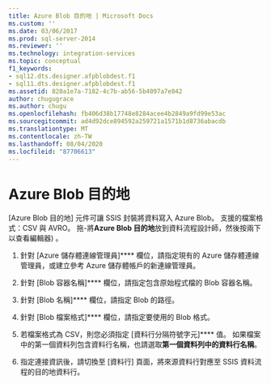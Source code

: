 ```yaml
---
title: Azure Blob 目的地 | Microsoft Docs
ms.custom: ''
ms.date: 03/06/2017
ms.prod: sql-server-2014
ms.reviewer: ''
ms.technology: integration-services
ms.topic: conceptual
f1_keywords:
- sql12.dts.designer.afpblobdest.f1
- sql11.dts.designer.afpblobdest.f1
ms.assetid: 820a1e7a-7182-4c7b-ab56-5b4097a7e042
author: chugugrace
ms.author: chugu
ms.openlocfilehash: fb406d38b17748e8284acee4b2849a9fd99e53ac
ms.sourcegitcommit: ad4d92dce894592a259721a1571b1d8736abacdb
ms.translationtype: MT
ms.contentlocale: zh-TW
ms.lasthandoff: 08/04/2020
ms.locfileid: "87706613"
---
```

# <a name="azure-blob-destination"></a>Azure Blob 目的地
  [Azure Blob 目的地]  元件可讓 SSIS 封裝將資料寫入 Azure Blob。 支援的檔案格式：CSV 與 AVRO。 拖-將**Azure Blob 目的地**放到資料流程設計師，然後按兩下以查看編輯器) 。  
  
1.  針對 [Azure 儲存體連線管理員]**** 欄位，請指定現有的 Azure 儲存體連線管理員，或建立參考 Azure 儲存體帳戶的新連線管理員。  
  
2.  針對 [Blob 容器名稱]**** 欄位，請指定包含原始程式檔的 Blob 容器名稱。  
  
3.  針對 [Blob 名稱]**** 欄位，請指定 Blob 的路徑。  
  
4.  針對 [Blob 檔案格式]**** 欄位，請指定要使用的 Blob 格式。  
  
5.  若檔案格式為 CSV，則您必須指定 [資料行分隔符號字元]**** 值。 如果檔案中的第一個資料列包含資料行名稱，也請選取**第一個資料列中的資料行名稱**。  
  
6.  指定連接資訊後，請切換至 [資料行]  頁面，將來源資料行對應至 SSIS 資料流程的目的地資料行。  
  
  
